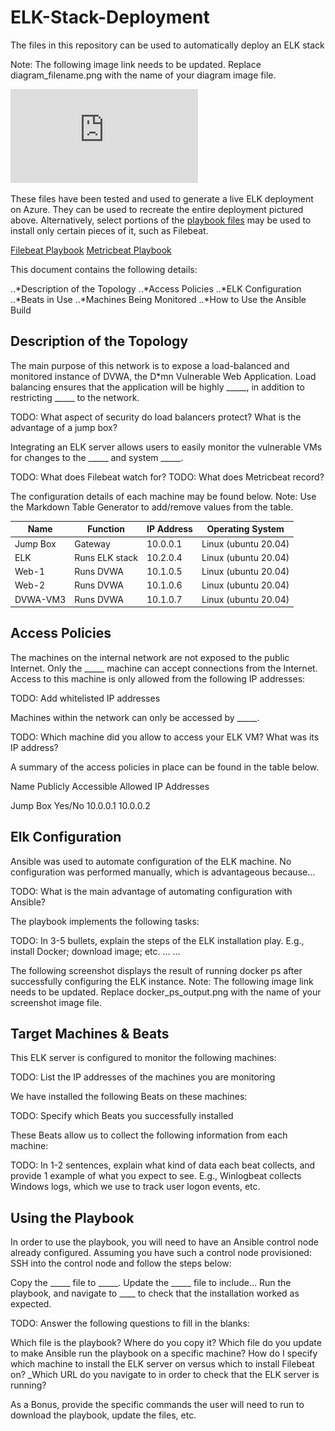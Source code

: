 # ELK-Stack-Deployment
The files in this repository can be used to automatically deploy an ELK stack

Note: The following image link needs to be updated. Replace diagram_filename.png with the name of your diagram image file.

![alt text](https://github.com/MauraSullivan-mx/ELK-Stack-Deployment/blob/main/Diagrams/Unit12_HW_CloudNetwork_MSullivan.pdf "Cloud Test")

These files have been tested and used to generate a live ELK deployment on Azure. They can be used to recreate the entire deployment pictured above. Alternatively, select portions of the [playbook files](https://github.com/MauraSullivan-mx/ELK-Stack-Deployment/tree/main/Ansible/Files) may be used to install only certain pieces of it, such as Filebeat.

[Filebeat Playbook](https://github.com/MauraSullivan-mx/ELK-Stack-Deployment/blob/main/Ansible/Files/filebeat-playbook.yml)
[Metricbeat Playbook](https://github.com/MauraSullivan-mx/ELK-Stack-Deployment/blob/main/Ansible/Files/metricbeat-playbook.yml)

This document contains the following details:

..*Description of the Topology
..*Access Policies
..*ELK Configuration
..*Beats in Use
..*Machines Being Monitored
..*How to Use the Ansible Build


## Description of the Topology
The main purpose of this network is to expose a load-balanced and monitored instance of DVWA, the D*mn Vulnerable Web Application.
Load balancing ensures that the application will be highly _____, in addition to restricting _____ to the network.

TODO: What aspect of security do load balancers protect? What is the advantage of a jump box?

Integrating an ELK server allows users to easily monitor the vulnerable VMs for changes to the _____ and system _____.

TODO: What does Filebeat watch for?
TODO: What does Metricbeat record?

The configuration details of each machine may be found below.
Note: Use the Markdown Table Generator to add/remove values from the table.

Name | Function | IP Address | Operating System |
----- | ---- | ---- | ---- |
Jump Box | Gateway | 10.0.0.1 | Linux (ubuntu 20.04) |
ELK | Runs ELK stack | 10.2.0.4 | Linux (ubuntu 20.04) |
Web-1 | Runs DVWA | 10.1.0.5 | Linux (ubuntu 20.04) |
Web-2 | Runs DVWA | 10.1.0.6 | Linux (ubuntu 20.04) |
DVWA-VM3 | Runs DVWA | 10.1.0.7 | Linux (ubuntu 20.04)|


## Access Policies
The machines on the internal network are not exposed to the public Internet.
Only the _____ machine can accept connections from the Internet. Access to this machine is only allowed from the following IP addresses:

TODO: Add whitelisted IP addresses

Machines within the network can only be accessed by _____.

TODO: Which machine did you allow to access your ELK VM? What was its IP address?

A summary of the access policies in place can be found in the table below.



Name
Publicly Accessible
Allowed IP Addresses




Jump Box
Yes/No
10.0.0.1 10.0.0.2














## Elk Configuration
Ansible was used to automate configuration of the ELK machine. No configuration was performed manually, which is advantageous because...

TODO: What is the main advantage of automating configuration with Ansible?

The playbook implements the following tasks:

TODO: In 3-5 bullets, explain the steps of the ELK installation play. E.g., install Docker; download image; etc.
...
...

The following screenshot displays the result of running docker ps after successfully configuring the ELK instance.
Note: The following image link needs to be updated. Replace docker_ps_output.png with the name of your screenshot image file.


## Target Machines & Beats
This ELK server is configured to monitor the following machines:

TODO: List the IP addresses of the machines you are monitoring

We have installed the following Beats on these machines:

TODO: Specify which Beats you successfully installed

These Beats allow us to collect the following information from each machine:

TODO: In 1-2 sentences, explain what kind of data each beat collects, and provide 1 example of what you expect to see. E.g., Winlogbeat collects Windows logs, which we use to track user logon events, etc.


## Using the Playbook
In order to use the playbook, you will need to have an Ansible control node already configured. Assuming you have such a control node provisioned:
SSH into the control node and follow the steps below:

Copy the _____ file to _____.
Update the _____ file to include...
Run the playbook, and navigate to ____ to check that the installation worked as expected.

TODO: Answer the following questions to fill in the blanks:

Which file is the playbook? Where do you copy it?
Which file do you update to make Ansible run the playbook on a specific machine? How do I specify which machine to install the ELK server on versus which to install Filebeat on?
_Which URL do you navigate to in order to check that the ELK server is running?

As a Bonus, provide the specific commands the user will need to run to download the playbook, update the files, etc.
